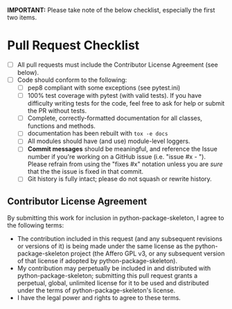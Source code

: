 
__IMPORTANT:__ Please take note of the below checklist, especially the first two items.

# Pull Request Checklist

- [ ] All pull requests must include the Contributor License Agreement (see below).
- [ ] Code should conform to the following:
    - [ ] pep8 compliant with some exceptions (see pytest.ini)
    - [ ] 100% test coverage with pytest (with valid tests). If you have difficulty
      writing tests for the code, feel free to ask for help or submit the PR without tests.
    - [ ] Complete, correctly-formatted documentation for all classes, functions and methods.
    - [ ] documentation has been rebuilt with ``tox -e docs``
    - [ ] All modules should have (and use) module-level loggers.
    - [ ] **Commit messages** should be meaningful, and reference the Issue number
      if you're working on a GitHub issue (i.e. "issue #x - <message>"). Please
      refrain from using the "fixes #x" notation unless you are *sure* that the
      the issue is fixed in that commit.
    - [ ] Git history is fully intact; please do not squash or rewrite history.

## Contributor License Agreement

By submitting this work for inclusion in python-package-skeleton, I agree to the following terms:

* The contribution included in this request (and any subsequent revisions or versions of it)
  is being made under the same license as the python-package-skeleton project (the Affero GPL v3,
  or any subsequent version of that license if adopted by python-package-skeleton).
* My contribution may perpetually be included in and distributed with python-package-skeleton; submitting
  this pull request grants a perpetual, global, unlimited license for it to be used and distributed
  under the terms of python-package-skeleton's license.
* I have the legal power and rights to agree to these terms.
